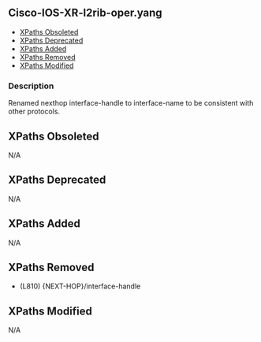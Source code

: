 ## Cisco-IOS-XR-l2rib-oper.yang

- [XPaths Obsoleted](#xpaths-obsoleted)
- [XPaths Deprecated](#xpaths-deprecated)
- [XPaths Added](#xpaths-added)
- [XPaths Removed](#xpaths-removed)
- [XPaths Modified](#xpaths-modified)

### Description

Renamed nexthop interface-handle to interface-name to be consistent with other protocols.

## XPaths Obsoleted

N/A

## XPaths Deprecated

N/A

## XPaths Added

N/A

## XPaths Removed

- (L810)	{NEXT-HOP}/interface-handle

## XPaths Modified

N/A

